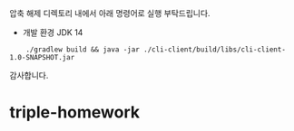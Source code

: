 
압축 해제 디렉토리 내에서 아래 명령어로 실행 부탁드립니다.
- 개발 환경 JDK 14

```
    ./gradlew build && java -jar ./cli-client/build/libs/cli-client-1.0-SNAPSHOT.jar
```
감사합니다.
# triple-homework
